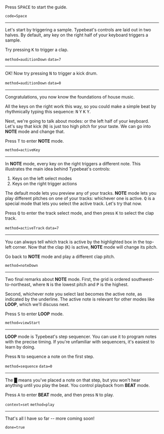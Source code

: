 Press <kbd>SPACE</kbd> to start the guide.

`code=Space`

---

Let's start by triggering a sample.
Typebeat's controls are laid out in two halves.
By default, any key on the right half of your keyboard triggers a sample.

Try pressing <kbd>K</kbd> to trigger a clap.

`method=auditionDown` `data=7`

---

OK! Now try pressing <kbd>N</kbd> to trigger a kick drum.

`method=auditionDown` `data=0`

---

Congratulations, you now know the foundations of house music.

All the keys on the right work this way, so you could make a simple beat by rhythmically typing this sequence:
<kbd>N</kbd> <kbd>Y</kbd> <kbd>K</kbd> <kbd>Y</kbd>.

Next, we're going to talk about modes: or the left half of your keyboard.
Let's say that kick (<kbd>N</kbd>) is just too high pitch for your taste.
We can go into <b>NOTE</b> mode and change that.

Press <kbd>T</kbd> to enter <b>NOTE</b> mode.

`method=activeKey`

---

In <b>NOTE</b> mode, every key on the right triggers a different note.
This illustrates the main idea behind Typebeat's controls:

<ol>
  <li>Keys on the left select modes</li>
  <li>Keys on the right trigger actions</li>
</ol>

The default mode lets you preview any of your tracks.
<b>NOTE</b> mode lets you play different pitches on one of your tracks: whichever one is active.
<kbd>Q</kbd> is a special mode that lets you select the active track.
Let's try that now.

Press <kbd>Q</kbd> to enter the track select mode, and then press <kbd>K</kbd> to select the clap track.

`method=activeTrack` `data=7`

---

You can always tell which track is active by the highlighted box in the top-left corner.
Now that the clap (<kbd>K</kbd>) is active, <b>NOTE</b> mode will change its pitch.

Go back to <b>NOTE</b> mode and play a different clap pitch.

`method=noteDown`

---

Two final remarks about <b>NOTE</b> mode.
First, the grid is ordered southwest-to-northeast, where <kbd>N</kbd> is the lowest pitch and <kbd>P</kbd> is the highest.

Second, whichever note you select last becomes the active note, as indicated by the underline.
The active note is relevant for other modes like <b>LOOP</b>, which we'll discuss next.

Press <kbd>S</kbd> to enter <b>LOOP</b> mode.

`method=viewStart`

---

<b>LOOP</b> mode is Typebeat's step sequencer.
You can use it to program notes with the precise timing.
If you're unfamiliar with sequencers, it's easiest to learn by doing.

Press <kbd>N</kbd> to sequence a note on the first step.

`method=sequence` `data=0`

---

The █ means you've placed a note on that step, but you won't hear anything until you play the beat.
You control playback from <b>BEAT</b> mode.

Press <kbd>A</kbd> to enter <b>BEAT</b> mode, and then press <kbd>N</kbd> to play.

`context=set` `method=play`

---

That's all I have so far -- more coming soon!

`done=true`
